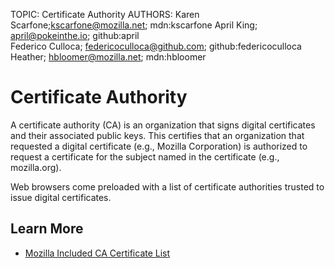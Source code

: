 TOPIC: Certificate Authority
AUTHORS: Karen Scarfone;kscarfone@mozilla.net; mdn:kscarfone
         April King; april@pokeinthe.io; github:april
         Federico Culloca; federicoculloca@github.com; github:federicoculloca
         Heather; hbloomer@mozilla.net; mdn:hbloomer

# Certificate Authority

A certificate authority (CA) is an organization that signs digital certificates and their
associated public keys. This certifies that an organization that requested a digital certificate
(e.g., Mozilla Corporation) is authorized to request a certificate for the
subject named in the certificate (e.g., mozilla.org).

Web browsers come preloaded with a list of certificate authorities trusted to issue digital certificates.

## Learn More

- [Mozilla Included CA Certificate List](https://wiki.mozilla.org/CA:IncludedCAs)
